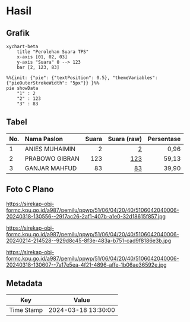 # Hasil

## Grafik

```mermaid
xychart-beta
    title "Perolehan Suara TPS"
    x-axis [01, 02, 03]
    y-axis "Suara" 0 --> 123
    bar [2, 123, 83]
```

```mermaid
%%{init: {"pie": {"textPosition": 0.5}, "themeVariables": {"pieOuterStrokeWidth": "5px"}} }%%
pie showData
    "1" : 2
    "2" : 123
    "3" : 83
```

## Tabel

| No. | Nama Paslon    | Suara | Suara (raw) | Persentase |
|:--- |:-------------- | -----:| -----------:| ----------:|
| 1   | ANIES MUHAIMIN | 2     | [2][p-1]    | 0,96       |
| 2   | PRABOWO GIBRAN | 123   | [123][p-2]  | 59,13      |
| 3   | GANJAR MAHFUD  | 83    | [83][p-3]   | 39,90      |


[p-1]: https://github.com/gigit-pemilu/pemilu-2024-51-bali/blob/main/pilpres/hitung-suara/sub/51-bali/sub/06-bangli/sub/04-kintamani/sub/2040-satra/sub/006-tps/sub/paslon-1.txt
[p-2]: https://github.com/gigit-pemilu/pemilu-2024-51-bali/blob/main/pilpres/hitung-suara/sub/51-bali/sub/06-bangli/sub/04-kintamani/sub/2040-satra/sub/006-tps/sub/paslon-2.txt
[p-3]: https://github.com/gigit-pemilu/pemilu-2024-51-bali/blob/main/pilpres/hitung-suara/sub/51-bali/sub/06-bangli/sub/04-kintamani/sub/2040-satra/sub/006-tps/sub/paslon-3.txt

## Foto C Plano

https://sirekap-obj-formc.kpu.go.id/a987/pemilu/ppwp/51/06/04/20/40/5106042040006-20240318-130556--2917ac26-2af1-407b-a1e0-32d18615f857.jpg

https://sirekap-obj-formc.kpu.go.id/a987/pemilu/ppwp/51/06/04/20/40/5106042040006-20240214-214528--929d8c45-8f3e-483a-b751-cad9f8186e3b.jpg

https://sirekap-obj-formc.kpu.go.id/a987/pemilu/ppwp/51/06/04/20/40/5106042040006-20240318-130607--7a17e5ea-4f21-4896-affe-1b06ae36592e.jpg


## Metadata

| Key        | Value               |
| ---------- | ------------------- |
| Time Stamp | 2024-03-18 13:30:00 |



